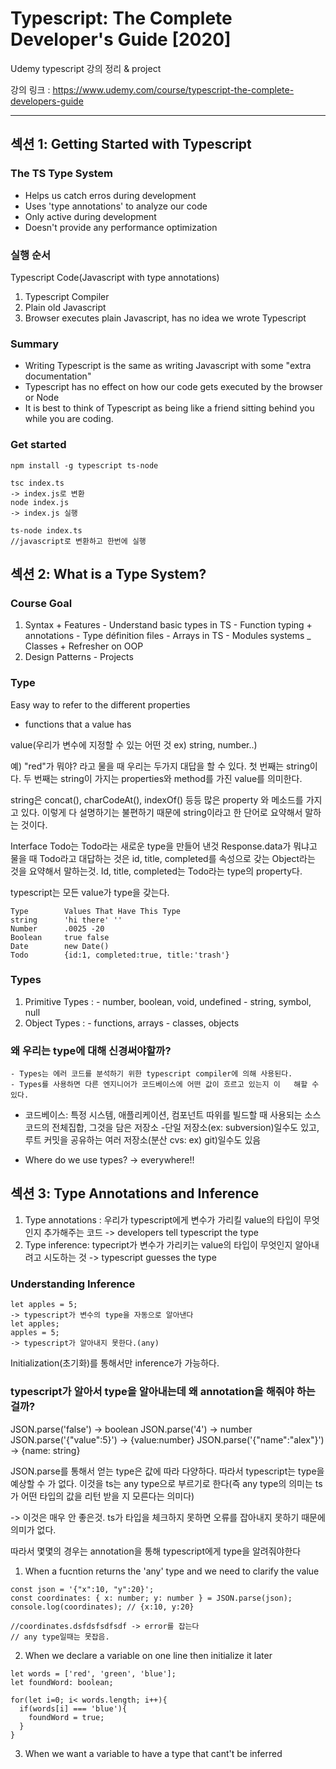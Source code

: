 # Typescript: The Complete Developer's Guide [2020]

Udemy typescript 강의 정리 & project

강의 링크 : https://www.udemy.com/course/typescript-the-complete-developers-guide

---

## 섹션 1: Getting Started with Typescript

### The TS Type System

- Helps us catch erros during development
- Uses 'type annotations' to analyze our code
- Only active during development
- Doesn't provide any performance optimization

### 실행 순서

Typescript Code(Javascript with type annotations)

1. Typescript Compiler
2. Plain old Javascript
3. Browser executes plain Javascript, has no idea we wrote Typescript

### Summary

- Writing Typescript is the same as writing Javascript with some "extra documentation"
- Typescript has no effect on how our code gets executed by the browser or Node
- It is best to think of Typescript as being like a friend sitting behind you while you are coding.

### Get started

```
npm install -g typescript ts-node
```

```
tsc index.ts
-> index.js로 변환
node index.js
-> index.js 실행
```

```
ts-node index.ts
//javascript로 변환하고 한번에 실행
```

## 섹션 2: What is a Type System?

### Course Goal

1. Syntax + Features - Understand basic types in TS - Function typing + annotations - Type définition files - Arrays in TS - Modules systems
   \_ Classes + Refresher on OOP
2. Design Patterns - Projects

### Type

Easy way to refer to the different properties

- functions that a value has

value(우리가 변수에 지정할 수 있는 어떤 것 ex) string, number..)

예) "red"가 뭐야? 라고 물을 때 우리는
두가지 대답을 할 수 있다.
첫 번째는 string이다.
두 번째는 string이 가지는 properties와 method를 가진 value를 의미한다.

string은 concat(), charCodeAt(), indexOf() 등등 많은 property 와
메소드를 가지고 있다. 이렇게 다 설명하기는 불편하기 때문에
string이라고 한 단어로 요약해서 말하는 것이다.

Interface Todo는 Todo라는 새로운 type을 만들어 낸것
Response.data가 뭐냐고 물을 때 Todo라고 대답하는 것은
id, title, completed를 속성으로 갖는 Object라는 것을 요약해서 말하는것.
Id, title, completed는 Todo라는 type의 property다.

typescript는 모든 value가 type을 갖는다.

```
Type		Values That Have This Type
string		'hi there' ''
Number		.0025 -20
Boolean		true false
Date		new Date()
Todo		{id:1, completed:true, title:'trash'}
```

### Types

1. Primitive Types : - number, boolean, void, undefined - string, symbol, null
2. Object Types : - functions, arrays - classes, objects

### 왜 우리는 type에 대해 신경써야할까?

    - Types는 에러 코드를 분석하기 위한 typescript compiler에 의해 사용된다.
    - Types를 사용하면 다른 엔지니어가 코드베이스에 어떤 값이 흐르고 있는지 이	해할 수 있다.

- 코드베이스: 특정 시스템, 애플리케이션, 컴포넌트 따위를 빌드할 때 사용되는 소스코드의 전체집합, 그것을 담은 저장소 -단일 저장소(ex: subversion)일수도 있고, 루트 커밋을 공유하는 여러 저장소(분산 cvs: ex) git)일수도 있음

* Where do we use types?
  -> everywhere!!

## 섹션 3: Type Annotations and Inference

1. Type annotations : 우리가 typescript에게 변수가 가리킬 value의 타입이 무엇인지 추가해주는 코드
   -> developers tell typescript the type
2. Type inference: typecript가 변수가 가리키는 value의 타입이 무엇인지 알아내려고 시도하는 것
   -> typescript guesses the type

### Understanding Inference

```
let apples = 5;
-> typescript가 변수의 type을 자동으로 알아낸다
let apples;
apples = 5;
-> typescript가 알아내지 못한다.(any)
```

Initialization(초기화)를 통해서만 inference가 가능하다.

### typescript가 알아서 type을 알아내는데 왜 annotation을 해줘야 하는 걸까?

JSON.parse('false') -> boolean
JSON.parse('4') -> number
JSON.parse('{"value":5}') -> {value:number}
JSON.parse('{"name":"alex"}') -> {name: string}

JSON.parse를 통해서 얻는 type은 값에 따라 다양하다. 따라서 typescript는 type을 예상할 수 가 없다. 이것을 ts는 any type으로 부르기로 한다(즉 any type의 의미는 ts가 어떤 타입의 값을 리턴 받을 지 모른다는 의미다)

-> 이것은 매우 안 좋은것. ts가 타입을 체크하지 못하면 오류를 잡아내지 못하기 때문에 의미가 없다.

따라서 몇몇의 경우는 annotation을 통해 typescript에게 type을 알려줘야한다

1. When a fucntion returns the 'any' type and we need to clarify the value

```
const json = '{"x":10, "y":20}';
const coordinates: { x: number; y: number } = JSON.parse(json);
console.log(coordinates); // {x:10, y:20}

//coordinates.dsfdsfsdfsdf -> error를 잡는다
// any type일때는 못잡음.
```

2. When we declare a variable on one line then initialize it later

```
let words = ['red', 'green', 'blue'];
let foundWord: boolean;

for(let i=0; i< words.length; i++){
  if(words[i] === 'blue'){
    foundWord = true;
  }
}
```

3. When we want a variable to have a type that cant't be inferred

```

```
